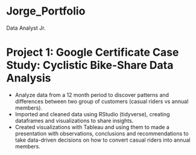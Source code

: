 # Jorge_Portfolio
Data Analyst Jr.

# Project 1: Google Certificate Case Study: Cyclistic Bike-Share Data Analysis
* Analyze data from a 12 month period to discover patterns and differences between two group of customers (casual riders vs annual members).
* Imported and cleaned data using RStudio (tidyverse), creating dataframes and visualizations to share insights.
* Created visualizations with Tableau and using them to made a presentation with observations, conclusions and recommendations to take data-driven decisions on how to convert casual riders into annual members.
